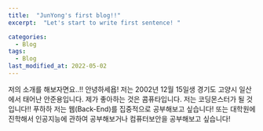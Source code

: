 ```yaml
---
title:  "JunYong's first blog!!"
excerpt:  "Let's start to write first sentence! "

categories:
  - Blog
tags:
  - Blog
last_modified_at: 2022-05-02
---
```


저의 소개를 해보자면요..!!   안녕하세욥! 저는 2002년 12월 15일생 경기도 고양시 일산에서 태어난 안준용입니다.   제가 좋아하는 것은 콤퓨타입니다.   저는 코딩몬스터가 될 것입니다!! 푸하하   저는 웹(Back-End)를 집중적으로 공부해보고 싶습니다!   또는 대학원에 진학해서 인공지능에 관하여 공부해보거나 컴퓨터보안을 공부해보고 싶습니다! 

